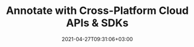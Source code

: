 ---
############################# Static ############################
layout: "product"
date: 2021-04-27T09:31:06+03:00
draft: false

############################# Head ############################
head_title: "Document & Image Conversion Cloud SDKs & REST API"
head_description: "Document Conversion REST API & Cloud SDKs for .NET, Java, PHP, Ruby or cURL commands for REST APIs. Annotate PDF, Word, Excel, PPT, HTML, Image, CAD etc."

############################# Header ############################
title: "Annotate with Cross-Platform Cloud APIs & SDKs"
description: "Annotate documents and images using cURL commands for conversion REST APIs or Cloud SDKs for .NET, Java, PHP, Python & Ruby.‎"

############################# APIs ###############################
apis:
  enable: true

  api:
    # api loop
    - title: "GroupDocs.Conversion Cloud APIs Include"
      
      api_product:
        # api_product loop
        - link: "https://products.groupdocs.com/conversion/curl/"
          img_alt: "GroupDocs.Conversion Cloud for cURL"
          image: "https://www.groupdocs.cloud/templates/groupdocscloud/images/sdk/272x272/groupdocs_conversion-for-curl.png"
          product: "GroupDocs.Conversion for"
          platform: "cURL"
          content: "Send API requests to our cloud-based documents conversion RESTful API and view popular document formats in any language or platform."

        # api_product loop
        - link: "https://products.groupdocs.com/conversion/net/"
          img_alt: "GroupDocs.Conversion Cloud SDK for .NET"
          image: "https://www.groupdocs.cloud/templates/groupdocscloud/images/sdk/272x272/groupdocs_conversion-for-net.png"
          product: "GroupDocs.Conversion for"
          platform: ".NET"
          content: "Enhance your .NET applications with the capabilities to edit document formats using conversion .NET SDK."

          # api_product loop
        - link: "https://products.groupdocs.com/conversion/java/"
          img_alt: "GroupDocs.Conversion Cloud SDK for Java"
          image: "https://www.groupdocs.cloud/templates/groupdocscloud/images/sdk/272x272/groupdocs_conversion-for-java.png"
          product: "GroupDocs.Conversion for"
          platform: "Java"
          content: "Efficiently edit bunch of document formats within Java applications using document conversion SDK for Java."

        



        

    # api loop
    - title: ""
      link: "/conversion"
      label: "View All On Premise APIs"
      api_product:
        # api_product loop
        - link: "https://products.groupdocs.com/conversion/php/"
          img_alt: "GroupDocs.Conversion Cloud SDK for PHP"
          image: "https://www.groupdocs.cloud/templates/groupdocscloud/images/sdk/272x272/groupdocs_conversion-for-php.png"
          product: "GroupDocs.Conversion"
          platform: "PHP"
          content: "PHP document editing SDK to quickly and accurately modify documents formats without installing any external software."

        # api_product loop
        - link: "https://products.groupdocs.com/conversion/python/"
          img_alt: "GroupDocs.Conversion Cloud SDK for Python"
          image: "https://www.groupdocs.cloud/templates/groupdocscloud/images/sdk/272x272/groupdocs_conversion-for-python.png"
          product: "GroupDocs.Conversion"
          platform: "Python"
          content: "Document conversion SDK for Python to easily manipulate a wide range of document formats directly within your applications."

          
          # api_product loop
        - link: "https://products.groupdocs.com/conversion/ruby/"
          img_alt: "GroupDocs.Conversion Cloud SDK for Ruby"
          image: "https://www.groupdocs.cloud/templates/groupdocscloud/images/sdk/272x272/groupdocs_conversion-for-ruby.png"
          product: "GroupDocs.Conversion"
          platform: "Ruby"
          content: "Effortlessly perform document editing operations within your apps using our SDK for Ruby."


    # api loop
    - title: ""
      link: "/conversion"
      label: "View All Cross Platform Apps"
      api_product:
        # api_product loop
        - link: "https://products.groupdocs.app/conversion/node.js"
          img_alt: "GroupDocs.Conversion Cloud SDK for Node.js"
          image: "https://www.groupdocs.cloud/templates/groupdocscloud/images/sdk/272x272/groupdocs_conversion-for-node.png"
          product: "GroupDocs.Conversion"
          platform: "Node.js"
          content: "Document conversion SDK for Node.js to efficiently integrate our cloud-based conversion API in your apps."

        # api_product loop
        - link: "https://products.groupdocs.app/conversion/android/"
          img_alt: "GroupDocs.Conversion Cloud SDK for Android"
          image: "https://www.groupdocs.cloud/templates/groupdocscloud/images/sdk/272x272/groupdocs_conversion-for-android.png"
          product: "GroupDocs.Conversion"
          platform: "Android"
          content: "Convert documents easily with Android SDK for our cloud based document conversion API incorporated in your application."

       

    

############################# Back to top ###############################
back_to_top:
  enable: true
---